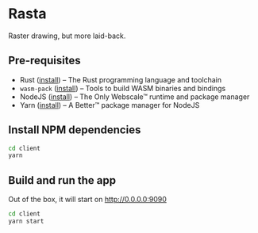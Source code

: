 # Rasta

Raster drawing, but more laid-back.

## Pre-requisites

-   Rust ([install](https://rustup.rs/)) – The Rust programming language and toolchain
-   `wasm-pack` ([install](https://rustwasm.github.io/wasm-pack/installer/)) – Tools to build WASM binaries and bindings
-   NodeJS ([install](https://nodejs.org/en/download/package-manager/)) – The Only Webscale™ runtime and package manager
-   Yarn ([install](https://yarnpkg.com/getting-started/install)) – A Better™ package manager for NodeJS

## Install NPM dependencies

```bash
cd client
yarn
```

## Build and run the app

Out of the box, it will start on http://0.0.0.0:9090

```bash
cd client
yarn start
```
